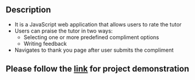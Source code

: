## Description

- It is a JavaScript web application that allows users to rate the tutor
- Users can praise the tutor in two ways:  
  - Selecting one or more predefined compliment options
  - Writing feedback 
- Navigates to thank you page after user submits the compliment 

## Please follow the [link](https://ratings-js-page-tutormundi-challenge.netlify.com) for project demonstration
